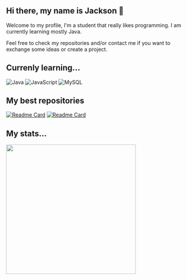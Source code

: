## Hi there, my name is Jackson 👋

Welcome to my profile, I'm a student that really likes programming. I am currently learning mostly Java.

Feel free to check my repositories and/or contact me if you want to exchange some ideas or create a project. 


## Currenly learning...
![Java](https://img.shields.io/badge/Java-17-blue?style=for-the-badge&logo=openjdk&logoColor=white)
![JavaScript](https://img.shields.io/badge/JavaScript-ES6-yellow?style=for-the-badge&logo=javascript&logoColor=black)
![MySQL](https://img.shields.io/badge/MySQL-8.0-blue?style=for-the-badge&logo=mysql&logoColor=white)


## My best repositories
[![Readme Card](https://github-readme-stats.vercel.app/api/pin/?username=jamarten291&repo=javascript-stuff&theme=tokyonight)](https://github.com/jamarten291/javascript-stuff)
[![Readme Card](https://github-readme-stats.vercel.app/api/pin/?username=jamarten291&repo=1-dam-java-projects&theme=tokyonight)](https://github.com/jamarten291/1-dam-java-projects)


## My stats...
<a href="https://github.com/anuraghazra/convoychat">
  <img height=350 align="center" src="https://github-readme-stats.vercel.app/api/top-langs/?username=jamarten291&size_weight=0.5&count_weight=0.5&layout=pie&theme=radical" />
</a>


<!--
**jamarten291/jamarten291** is a ✨ _special_ ✨ repository because its `README.md` (this file) appears on your GitHub profile.

Here are some ideas to get you started:

- 🔭 I’m currently working on ...
- 🌱 I’m currently learning ...
- 👯 I’m looking to collaborate on ...
- 🤔 I’m looking for help with ...
- 💬 Ask me about ...
- 📫 How to reach me: ...
- 😄 Pronouns: ...
- ⚡ Fun fact: ...
-->
